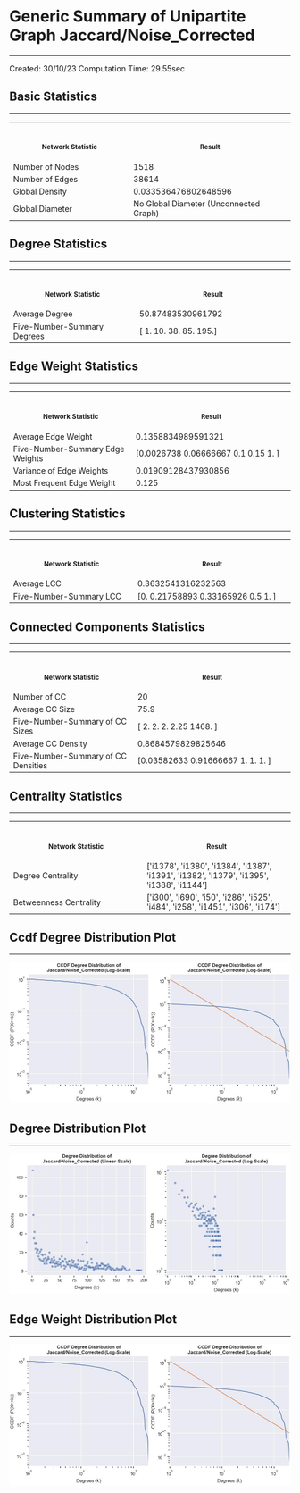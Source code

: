 # Generic Summary of Unipartite Graph **Jaccard/Noise_Corrected**
---
Created: 30/10/23
Computation Time: 29.55sec

## Basic Statistics
---
<table>
<tr><th align="center"><img width="441" height="1"><p><small>Network Statistic</small></p></th><th align="center"><img width="441" height="1"><p><small>Result</small></p></th></tr>
<tr><td>Number of Nodes</td><td>1518</td></tr>
<tr><td>Number of Edges</td><td>38614</td></tr>
<tr><td>Global Density</td><td>0.033536476802648596</td></tr>
<tr><td>Global Diameter</td><td>No Global Diameter (Unconnected Graph)</td></tr>
</table>

## Degree Statistics
---
<table>
<tr><th align="center"><img width="441" height="1"><p><small>Network Statistic</small></p></th><th align="center"><img width="441" height="1"><p><small>Result</small></p></th></tr>
<tr><td>Average Degree</td><td>50.87483530961792</td></tr>
<tr><td>Five-Number-Summary Degrees</td><td>[  1.  10.  38.  85. 195.]</td></tr>
</table>

## Edge Weight Statistics
---
<table>
<tr><th align="center"><img width="441" height="1"><p><small>Network Statistic</small></p></th><th align="center"><img width="441" height="1"><p><small>Result</small></p></th></tr>
<tr><td>Average Edge Weight</td><td>0.1358834989591321</td></tr>
<tr><td>Five-Number-Summary Edge Weights</td><td>[0.0026738  0.06666667 0.1        0.15       1.        ]</td></tr>
<tr><td>Variance of Edge Weights</td><td>0.01909128437930856</td></tr>
<tr><td>Most Frequent Edge Weight</td><td>0.125</td></tr>
</table>

## Clustering Statistics
---
<table>
<tr><th align="center"><img width="441" height="1"><p><small>Network Statistic</small></p></th><th align="center"><img width="441" height="1"><p><small>Result</small></p></th></tr>
<tr><td>Average LCC</td><td>0.3632541316232563</td></tr>
<tr><td>Five-Number-Summary LCC</td><td>[0.         0.21758893 0.33165926 0.5        1.        ]</td></tr>
</table>

## Connected Components Statistics
---
<table>
<tr><th align="center"><img width="441" height="1"><p><small>Network Statistic</small></p></th><th align="center"><img width="441" height="1"><p><small>Result</small></p></th></tr>
<tr><td>Number of CC</td><td>20</td></tr>
<tr><td>Average CC Size</td><td>75.9</td></tr>
<tr><td>Five-Number-Summary of CC Sizes</td><td>[   2.      2.      2.      2.25 1468.  ]</td></tr>
<tr><td>Average CC Density</td><td>0.8684579829825646</td></tr>
<tr><td>Five-Number-Summary of CC Densities</td><td>[0.03582633 0.91666667 1.         1.         1.        ]</td></tr>
</table>

## Centrality Statistics
---
<table>
<tr><th align="center"><img width="441" height="1"><p><small>Network Statistic</small></p></th><th align="center"><img width="441" height="1"><p><small>Result</small></p></th></tr>
<tr><td>Degree Centrality</td><td>['i1378', 'i1380', 'i1384', 'i1387', 'i1391', 'i1382', 'i1379', 'i1395', 'i1388', 'i1144']</td></tr>
<tr><td>Betweenness Centrality</td><td>['i300', 'i690', 'i50', 'i286', 'i525', 'i484', 'i258', 'i1451', 'i306', 'i174']</td></tr>
</table>

## Ccdf Degree Distribution Plot
---
![image](data/graph_summaries/backboned_projections/jaccard/noise_corrected/assets/ccdf_degree_distribution.jpg)

## Degree Distribution Plot
---
![image](data/graph_summaries/backboned_projections/jaccard/noise_corrected/assets/degree_distribution.jpg)

## Edge Weight Distribution Plot
---
![image](data/graph_summaries/backboned_projections/jaccard/noise_corrected/assets/edge_weight_distribution.jpg)

